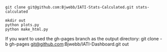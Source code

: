     git clone git@github.com:Bjwebb/IATI-Stats-Calculated.git stats-calculated

    mkdir out
    python plots.py
    python make_html.py

If you want to used the gh-pages branch as the output directory:
    git clone -b gh-pages git@github.com:Bjwebb/IATI-Dashboard.git out
